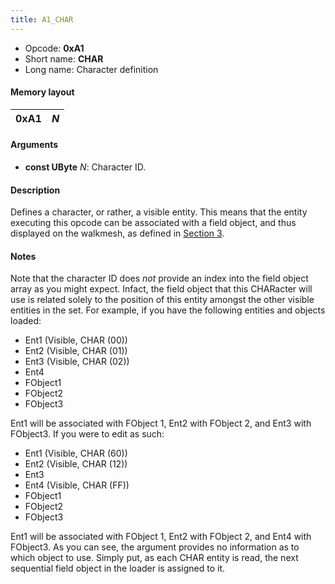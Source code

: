 ```yaml
---
title: A1_CHAR
---
```


-   Opcode: **0xA1**
-   Short name: **CHAR**
-   Long name: Character definition

#### Memory layout

| 0xA1 | *N* |
|------|-----|

#### Arguments

-   **const UByte** *N*: Character ID.

#### Description

Defines a character, or rather, a visible entity. This means that the entity executing this opcode can be associated with a field object, and thus displayed on the walkmesh, as defined in [Section 3](../../../../../../../../FF7/Field/Object_Loader.md).

#### Notes

Note that the character ID does *not* provide an index into the field object array as you might expect. Infact, the field object that this CHARacter will use is related solely to the position of this entity amongst the other visible entities in the set. For example, if you have the following entities and objects loaded:

-   Ent1 (Visible, CHAR (00))
-   Ent2 (Visible, CHAR (01))
-   Ent3 (Visible, CHAR (02))
-   Ent4
-   FObject1
-   FObject2
-   FObject3

Ent1 will be associated with FObject 1, Ent2 with FObject 2, and Ent3 with FObject3. If you were to edit as such:

-   Ent1 (Visible, CHAR (60))
-   Ent2 (Visible, CHAR (12))
-   Ent3
-   Ent4 (Visible, CHAR (FF))
-   FObject1
-   FObject2
-   FObject3

Ent1 will be associated with FObject 1, Ent2 with FObject 2, and Ent4 with FObject3. As you can see, the argument provides no information as to which object to use. Simply put, as each CHAR entity is read, the next sequential field object in the loader is assigned to it.
